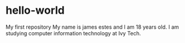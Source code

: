 # hello-world
My first repository
My name is james estes and I am 18 years old. I am studying computer information technology at Ivy Tech.
